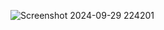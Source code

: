 
![Screenshot 2024-09-29 224201](https://github.com/user-attachments/assets/85f89347-d192-4048-b5d7-750784c6cb50)
